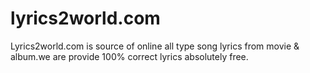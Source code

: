 # lyrics2world.com
Lyrics2world.com is source of online all type song lyrics from movie &amp; album.we are provide 100% correct lyrics absolutely free.
